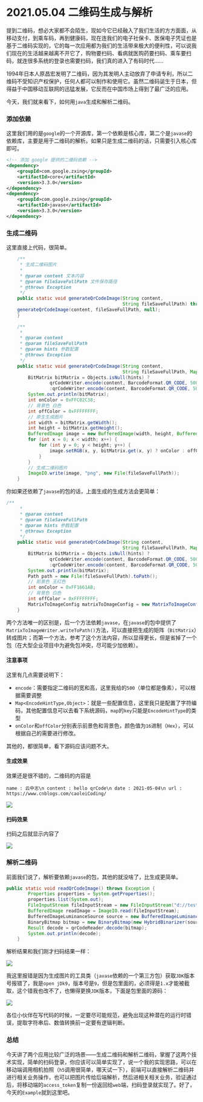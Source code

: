 # 2021.05.04 二维码生成与解析

提到二维码，想必大家都不会陌生，现如今它已经融入了我们生活的方方面面，从移动支付，到乘车码，再到健康码，现在连我们的电子社保卡、医保电子凭证也是基于二维码实现的，它的每一次应用都为我们的生活带来极大的便利性，可以说我们现在的生活越来越离不开它了，购物要扫码、看病就医购药要扫码、乘车要扫码，就连很多系统的登录也需要扫码，我们真的进入了有码时代……

1994年日本人原昌宏发明了二维码，因为其发明人主动放弃了申请专利，所以二维码不受知识产权保护，任何人都可以制作和使用它。虽然二维码诞生于日本，但得益于中国移动互联网的迅猛发展，它反而在中国市场上得到了最广泛的应用。

今天，我们就来看下，如何用`java`生成和解析二维码。

### 添加依赖

这里我们用的是`google`的一个开源库，第一个依赖是核心库，第二个是`javase`的依赖库，主要是用于二维码的解析。如果只是生成二维码的话，只需要引入核心库即可。

```xml
<!-- 添加 google 提供的二维码依赖 -->
<dependency>
    <groupId>com.google.zxing</groupId>
    <artifactId>core</artifactId>
    <version>3.3.0</version>
</dependency>
<dependency>
    <groupId>com.google.zxing</groupId>
    <artifactId>javase</artifactId>
    <version>3.3.0</version>
</dependency>
```

### 生成二维码

这里直接上代码，很简单。

```java
 	/**
     * 生成二维码图片
     *
     * @param content 文本内容
     * @param fileSaveFullPath 文件保存路径
     * @throws Exception
     */
    public static void generateQrCodeImage(String content,
                                           String fileSaveFullPath) throws Exception {
    generateQrCodeImage(content, fileSaveFullPath, null);
    }
	
	/**
     * 
     * @param content
     * @param fileSaveFullPath
     * @param hints 参数配置
     * @throws Exception
     */
    public static void generateQrCodeImage(String content,
                                           String fileSaveFullPath, Map<EncodeHintType,Object> hints) throws Exception {
        BitMatrix bitMatrix = Objects.isNull(hints) ?
                qrCodeWriter.encode(content, BarcodeFormat.QR_CODE, 500, 500)
                :qrCodeWriter.encode(content, BarcodeFormat.QR_CODE, 500, 500, hints);
        System.out.println(bitMatrix);
        int onColor = 0xFFC02C38;
        // 背景色 白色
        int offColor = 0xFFFFFFFF;
        // 原生生成图片
        int width = bitMatrix.getWidth();
        int height = bitMatrix.getHeight();
        BufferedImage image = new BufferedImage(width, height, BufferedImage.TYPE_INT_RGB);
        for (int x = 0; x < width; x++) {
            for (int y = 0; y < height; y++) {
                image.setRGB(x, y, bitMatrix.get(x, y) ? onColor : offColor);
            }
        }
        // 生成二维码图片
        ImageIO.write(image, "png", new File(fileSaveFullPath));
    }
```

你如果还依赖了`javase`的包的话，上面生成的生成方法会更简单：

```java
/**
     * 
     * @param content
     * @param fileSaveFullPath
     * @param hints 参数配置
     * @throws Exception
     */
    public static void generateQrCodeImage(String content,
                                           String fileSaveFullPath, Map<EncodeHintType,Object> hints) throws Exception {
        BitMatrix bitMatrix = Objects.isNull(hints) ?
                qrCodeWriter.encode(content, BarcodeFormat.QR_CODE, 500, 500)
                :qrCodeWriter.encode(content, BarcodeFormat.QR_CODE, 500, 500, hints);
        System.out.println(bitMatrix);
        Path path = new File(fileSaveFullPath).toPath();
        // 前景色 玉红色
        int onColor = 0xFF1661AB;
        // 背景色 白色
        int offColor = 0xFFFFFFFF;
        MatrixToImageConfig matrixToImageConfig = new MatrixToImageConfig(onColor, offColor);                       MatrixToImageWriter.writeToPath(bitMatrix, "png", path, matrixToImageConfig);
    }
```

两个方法唯一的区别是，后一个方法依赖`javase`，在`javase`的包中提供了`MatrixToImageWriter.writeToPath()`方法，可以直接把生成的矩阵（`BitMatrix`）转成图片；而第一个方法，参考了这个方法内容，所以显得更长，但是省掉了一个包（在大型企业项目中为避免包冲突，尽可能少加依赖）。

#### 注意事项

这里有几点需要说明下：

- `encode`：需要指定二维码的宽和高，这里我给的`500`（单位都是像素），可以根据需要调整
- `Map<EncodeHintType,Object>`：就是一些配置信息，这里我只是配置了字符编码，其他配置信息可以去看下系统源码，`map`的`key`只能是`EncodeHintType`的类型
- `onColor`和`offColor`分别表示前景色和背景色，颜色值为`16`进制（`Hex`），可以根据自己的需要进行修改。

其他的，都很简单，看下源码应该问题不大。

#### 生成效果

效果还是很不错的，二维码的内容是

```
name : 云中志\n content : hello qrCode\n date : 2021-05-04\n url : https://www.cnblogs.com/caoleiCoding/
```

![](https://gitee.com/sysker/picBed/raw/master/images/20210504174502.png)

#### 扫码效果

扫码之后就显示内容了

![](https://gitee.com/sysker/picBed/raw/master/images/20210504174849.png)

### 解析二维码

前面我们说了，解析要依赖`javase`的包，其他的就没啥了，比生成更简单。

```java
public static void readQrCodeImage() throws Exception {
        Properties properties = System.getProperties();
        properties.list(System.out);
        FileInputStream fileInputStream = new FileInputStream("d://testQrCode1.png");
        BufferedImage readImage = ImageIO.read(fileInputStream);
        BufferedImageLuminanceSource source = new BufferedImageLuminanceSource(readImage);
        BinaryBitmap bitmap = new BinaryBitmap(new HybridBinarizer(source));
        Result decode = qrCodeReader.decode(bitmap);
        System.out.println(decode);
    }
```

解析结果和我们刚才扫码结果一样：

![](https://gitee.com/sysker/picBed/raw/master/images/20210504175247.png)

我这里报错是因为生成图片的工具类（`javase`依赖的一个第三方包）获取`JDK`版本号报错了，我是`open jDk9`，版本号是`9`，但是包里面的，必须得是`1.x`才能被截取，这个错我也改不了，也懒得更换`JDK`版本，下面是包里面的源码：

![](https://gitee.com/sysker/picBed/raw/master/images/20210504175735.png)

各位小伙伴在写代码的时候，一定要尽可能规范，避免出现这种潜在的运行时错误，提取字符串后、数值转换前一定要有逻辑判断。



### 总结

今天讲了两个应用比较广泛的场景——生成二维码和解析二维码，掌握了这两个技术实现，简单的扫码登录，你应该可以简单实现了，说一个我的实现思路，可以在移动端调用相机拍照（`h5`调用很简单，哪天试一下），前端可以直接解析二维码并进行相关业务操作，也可以把图片传给后端解析，然后进相关相关业务，验证通过后，将移动端的`access_token`复制一份返回给`web`端，扫码登录就实现了。好了，今天的`Example`就到这里吧。

